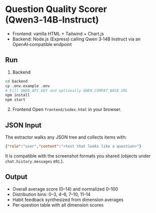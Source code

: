 # Question Quality Scorer (Qwen3‑14B‑Instruct)

- Frontend: vanilla HTML + Tailwind + Chart.js
- Backend: Node.js (Express) calling Qwen 3‑14B Instruct via an OpenAI‑compatible endpoint

## Run
1. Backend
```bash
cd backend
cp .env.example .env
# Fill QWEN_API_KEY and optionally QWEN_COMPAT_BASE_URL
npm install
npm start
```
2. Frontend
Open `frontend/index.html` in your browser.

## JSON Input
The extractor walks any JSON tree and collects items with:
```json
{"role":"user","content":"<text that looks like a question>"}
```
It is compatible with the screenshot formats you shared (objects under `chat.history.messages` etc.).

## Output
- Overall average score (0–14) and normalized 0–100
- Distribution bins: 0–3, 4–6, 7–10, 11–14
- Habit feedback synthesized from dimension averages
- Per‑question table with all dimension scores
